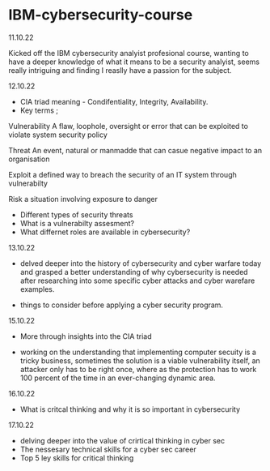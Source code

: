 # IBM-cybersecurity-course


11.10.22

Kicked off the IBM cybersecurity analyist profesional course, wanting to have a deeper knowledge of what it means to be a security analyist, seems really intriguing and finding I reaslly have a passion for the subject. 


12.10.22

- CIA triad meaning - Condifentiality, Integrity, Availability.
- Key terms ;

Vulnerability
A flaw, loophole, oversight or error that can be exploited to violate system security policy

Threat 
An event, natural or manmadde that can casue negative impact to an organisation

Exploit
a defined way to breach the security of an IT system through vulnerabilty

Risk
a situation involving exposure to danger


- Different types of security threats
- What is a vulnerabilty assesment? 
- What differnet roles are available in cybersecurity? 


13.10.22

- delved deeper into the history of cybersecurity and cyber warfare today and grasped a better understanding of why cybersecurity is needed after researching into some specific cyber attacks and cyber warefare examples.

- things to consider before applying a cyber security program.



15.10.22

- More through insights into the CIA triad

- working on the understanding that implementing computer secuity is a tricky business, sometimes the solution is a viable vulnerability itself, an attacker only has to be right once, where as the protection has to work 100 percent of the time in an ever-changing dynamic area.

16.10.22

- What is critcal thinking and why it is so important in cybersecurity

17.10.22

- delving deeper into the value of crirtical thinking in cyber sec 
- The nessesary technical skills for a cyber sec career 
-  Top 5 ley skills for critical thinking
